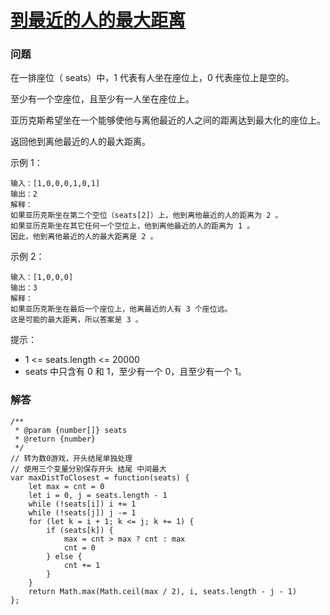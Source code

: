 # [到最近的人的最大距离](https://leetcode-cn.com/problems/maximize-distance-to-closest-person)

### 问题

在一排座位（ seats）中，1 代表有人坐在座位上，0 代表座位上是空的。

至少有一个空座位，且至少有一人坐在座位上。

亚历克斯希望坐在一个能够使他与离他最近的人之间的距离达到最大化的座位上。

返回他到离他最近的人的最大距离。

示例 1：

```
输入：[1,0,0,0,1,0,1]
输出：2
解释：
如果亚历克斯坐在第二个空位（seats[2]）上，他到离他最近的人的距离为 2 。
如果亚历克斯坐在其它任何一个空位上，他到离他最近的人的距离为 1 。
因此，他到离他最近的人的最大距离是 2 。
```
示例 2：

```
输入：[1,0,0,0]
输出：3
解释：
如果亚历克斯坐在最后一个座位上，他离最近的人有 3 个座位远。
这是可能的最大距离，所以答案是 3 。
```
提示：

* 1 <= seats.length <= 20000
* seats 中只含有 0 和 1，至少有一个 0，且至少有一个 1。


### 解答

```
/**
 * @param {number[]} seats
 * @return {number}
 */
// 转为数0游戏，开头结尾单独处理
// 使用三个变量分别保存开头 结尾 中间最大
var maxDistToClosest = function(seats) {
    let max = cnt = 0
    let i = 0, j = seats.length - 1
    while (!seats[i]) i += 1
    while (!seats[j]) j -= 1
    for (let k = i + 1; k <= j; k += 1) {
        if (seats[k]) {
            max = cnt > max ? cnt : max
            cnt = 0
        } else {
            cnt += 1
        }
    }
    return Math.max(Math.ceil(max / 2), i, seats.length - j - 1)
};
```

